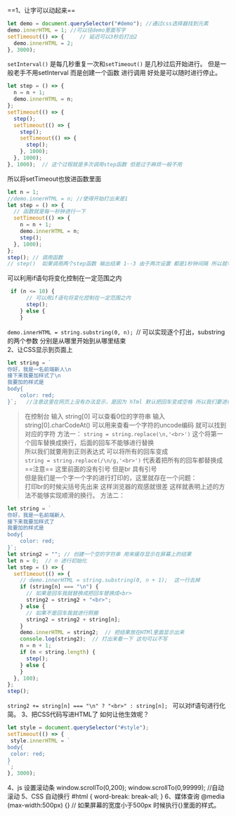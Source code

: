 ==1、让字可以动起来==
```js
let demo = document.querySelector("#demo"); //通过css选择器找到元素
demo.innerHTML = 1; //可以往demo里面写字
setTimeout(() => {     // 延迟可以3秒后打出2  
  demo.innerHTML = 2; 
}, 3000);
```
`setInterval()` 是每几秒重复一次和`setTimeout()` 是几秒过后开始进行。 
但是一般老手不用setInterval  而是创建一个函数 进行调用  好处是可以随时进行停止。
```js
let step = () => {
  n = n + 1;
  demo.innerHTML = n;
};
setTimeout(() => {
  step();
  setTimeout(() => {
    step();
    setTimeout(() => {
      step();
    }, 1000);
  }, 1000);
}, 1000);  // 这个过程就是多次调用step函数 但是过于麻烦一般不用
```
所以将setTimeout也放进函数里面
```js
let n = 1;
//demo.innerHTML = n; //使得开始打出来是1
let step = () => {
  // 函数就是每一秒钟进行一下
  setTimeout(() => {
    n = n + 1;
    demo.innerHTML = n;
    step();
  }, 1000);
};
step(); // 调用函数
// step()  如果调用两个step函数 输出结果 1--3 由于两次设置 都是1秒钟间隔 所以就导致1-2 以后立马2-3
```
可以利用if语句将变化控制在一定范围之内
```js
 if (n <= 10) {
      // 可以用if语句将变化控制在一定范围之内
      step();
    } else {
    }
```
`demo.innerHTML = string.substring(0, n); `//  可以实现逐个打出，substring的两个参数 分别是从哪里开始到从哪里结束  
2、让CSS显示到页面上
```js
let string = `
你好，我是一名前端新人\n
接下来我要加样式了\n
我要加的样式是
body{
    color: red;
}`;   //注意这里在网页上没有办法显示，是因为 hTml 默认把回车变成空格 所以我们要进行替换
```
> 在控制台 
输入 string[0] 可以查看0位的字符串
输入string[0].charCodeAt() 可以用来查看一个字符的uncode编码 就可以找到对应的字符
方法一：
`string = string.replace(\n,'<br>')` 这个将第一个回车替换成换行，后面的回车不能够进行替换  
所以我们就要用到正则表达式  可以将所有的回车变成<br>
`string = string.replace(/\n/g,'<br>')`  代表着把所有的回车都替换成<br>  ==注意== 这里前面的没有引号 但是br 具有引号  
但是我们是一个字一个字的进行打印的，这里就存在一个问题：
<br> 打印br的时候尖括号先出来 这样浏览器的观感就很差
这样就表明上述的方法不能够实现顺滑的换行。
方法二：

```js
let string = `
你好，我是一名前端新人
接下来我要加样式了
我要加的样式是
body{
    color: red;
}`;
let string2 = ""; // 创建一个空的字符串 用来缓存显示在屏幕上的结果
let n = 0;  // n 进行初始化
let step = () => {
  setTimeout(() => {
    // demo.innerHTML = string.substring(0, n + 1);  这一行去掉
    if (string[n] === "\n") {
      // 如果是回车我就替换成把回车替换成<br>
      string2 = string2 + "<br>";
    } else {
      // 如果不是回车我就进行照搬 
      string2 = string2 + string[n];
    }
    demo.innerHTML = string2;  // 把结果放在HTMl里面显示出来
    console.log(string2);  // 打出来看一下 这句可以不写
    n = n + 1;
    if (n < string.length) {
      step();
    } else {
    }   
  }, 100);
};
step();
``` 
 `string2 += string[n] === "\n" ? "<br>" : string[n]; ` 可以对if语句进行化简。
 3、把CSS代码写进HTML了 如何让他生效呢？
 ```js
 let style = document.querySelector("#style");
setTimeout(() => {
  style.innerHTML = `
body{
  color: red;
}
`;
}, 3000);
```
4、js 设置滚动条
window.scrollTo(0,200);
window.scrollTo(0,99999); //自动滚动
5、CSS 自动换行
 #html {
            word-break: break-all;
        }
6、媒体查询
 @media (max-width:500px) {}  // 如果屏幕的宽度小于500px 时候执行{}里面的样式。